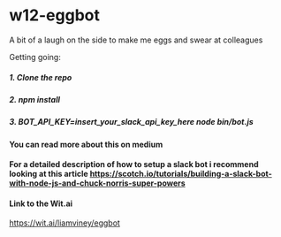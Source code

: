 # w12-eggbot
A bit of a laugh on the side to make me eggs and swear at colleagues

Getting going:
##### 1. Clone the repo
##### 2. npm install
##### 3. BOT_API_KEY=insert_your_slack_api_key_here node bin/bot.js

#### You can read more about this on medium
<link to medium>

#### For a detailed description of how to setup a slack bot i recommend looking at this article https://scotch.io/tutorials/building-a-slack-bot-with-node-js-and-chuck-norris-super-powers

#### Link to the Wit.ai
https://wit.ai/liamviney/eggbot
